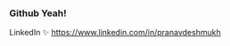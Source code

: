 ### Github Yeah!

LinkedIn  ✨     https://www.linkedin.com/in/pranavdeshmukh
<!-- Codechef ⚡       https://www.codechef.com/users/pranav918

<!--
**pranav918/pranav918** is a ✨ _special_ ✨ repository because its `README.md` (this file) appears on your GitHub profile.

Here are some ideas to get you started:

- 🔭 I’m currently working on ...
- 🌱 I’m currently learning ...
- 👯 I’m looking to collaborate on ...
- 🤔 I’m looking for help with ...
- 💬 Ask me about ...
- 📫 How to reach me: ...
- 😄 Pronouns: ...
- ⚡ Fun fact: ...
👋
-->
